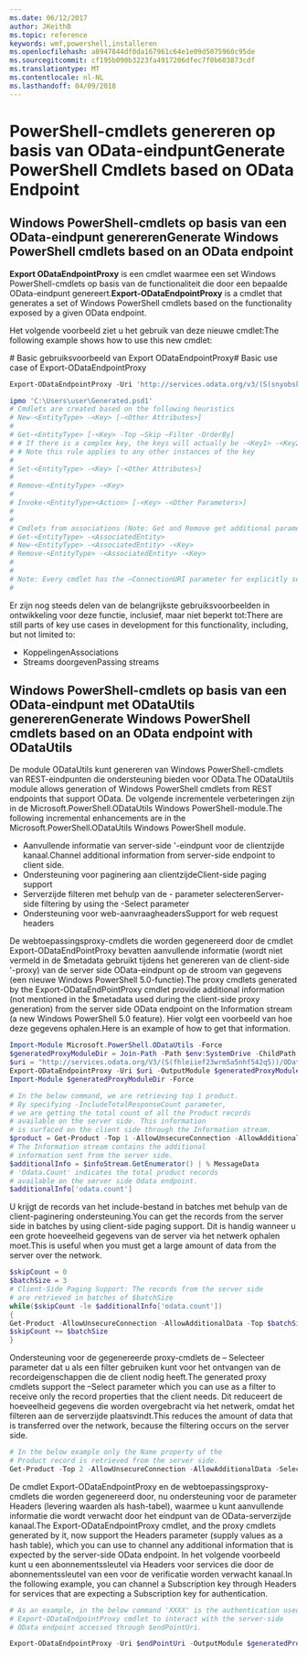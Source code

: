 ```yaml
---
ms.date: 06/12/2017
author: JKeithB
ms.topic: reference
keywords: wmf,powershell,installeren
ms.openlocfilehash: a8947844df0da167961c64e1e09d5075960c95de
ms.sourcegitcommit: cf195b090b3223fa4917206dfec7f0b603873cdf
ms.translationtype: MT
ms.contentlocale: nl-NL
ms.lasthandoff: 04/09/2018
---
```

# <a name="generate-powershell-cmdlets-based-on-odata-endpoint"></a><span data-ttu-id="cf929-102">PowerShell-cmdlets genereren op basis van OData-eindpunt</span><span class="sxs-lookup"><span data-stu-id="cf929-102">Generate PowerShell Cmdlets based on OData Endpoint</span></span>
<a name="generate-windows-powershell-cmdlets-based-on-an-odata-endpoint"></a><span data-ttu-id="cf929-103">Windows PowerShell-cmdlets op basis van een OData-eindpunt genereren</span><span class="sxs-lookup"><span data-stu-id="cf929-103">Generate Windows PowerShell cmdlets based on an OData endpoint</span></span>
--------------------------------------------------------------

<span data-ttu-id="cf929-104">**Export ODataEndpointProxy** is een cmdlet waarmee een set Windows PowerShell-cmdlets op basis van de functionaliteit die door een bepaalde OData-eindpunt genereert.</span><span class="sxs-lookup"><span data-stu-id="cf929-104">**Export-ODataEndpointProxy** is a cmdlet that generates a set of Windows PowerShell cmdlets based on the functionality exposed by a given OData endpoint.</span></span>

<span data-ttu-id="cf929-105">Het volgende voorbeeld ziet u het gebruik van deze nieuwe cmdlet:</span><span class="sxs-lookup"><span data-stu-id="cf929-105">The following example shows how to use this new cmdlet:</span></span>

<span data-ttu-id="cf929-106">\# Basic gebruiksvoorbeeld van Export ODataEndpointProxy</span><span class="sxs-lookup"><span data-stu-id="cf929-106">\# Basic use case of Export-ODataEndpointProxy</span></span>

```powershell
Export-ODataEndpointProxy -Uri 'http://services.odata.org/v3/(S(snyobsk1hhutkb2yulwldgf1))/odata/odata.svc' -OutputModule C:\Users\user\Generated.psd1

ipmo 'C:\Users\user\Generated.psd1'
# Cmdlets are created based on the following heuristics
# New-<EntityType> -<Key> [-<Other Attributes>]
#
# Get-<EntityType> [-<Key> -Top –Skip –Filter -OrderBy]
# # If there is a complex key, the keys will actually be -<Key1> -<Key2>…
# # Note this rule applies to any other instances of the key
#
# Set-<EntityType> -<Key> [-<Other Attributes>]
#
# Remove-<EntityType> -<Key>
#
# Invoke-<EntityType><Action> [-<Key> -<Other Parameters>]
#
#
# Cmdlets from associations (Note: Get and Remove get additional parameter sets)
# Get-<EntityType> -<AssociatedEntity>
# New-<EntityType> -<AssociatedEntity> -<Key>
# Remove-<EntityType> -<AssociatedEntity> -<Key>
#
#
# Note: Every cmdlet has the –ConnectionURI parameter for explicitly setting the URI of the endpoint. This normally uses the same address that you gave the Export-ODataEndpointProxy cmdlet, but can be overridden in this fashion for the sake of similar endpoints.
#
```

<span data-ttu-id="cf929-107">Er zijn nog steeds delen van de belangrijkste gebruiksvoorbeelden in ontwikkeling voor deze functie, inclusief, maar niet beperkt tot:</span><span class="sxs-lookup"><span data-stu-id="cf929-107">There are still parts of key use cases in development for this functionality, including, but not limited to:</span></span>
-   <span data-ttu-id="cf929-108">Koppelingen</span><span class="sxs-lookup"><span data-stu-id="cf929-108">Associations</span></span>
-   <span data-ttu-id="cf929-109">Streams doorgeven</span><span class="sxs-lookup"><span data-stu-id="cf929-109">Passing streams</span></span>

<a name="generate-windows-powershell-cmdlets-based-on-an-odata-endpoint-with-odatautils"></a><span data-ttu-id="cf929-110">Windows PowerShell-cmdlets op basis van een OData-eindpunt met ODataUtils genereren</span><span class="sxs-lookup"><span data-stu-id="cf929-110">Generate Windows PowerShell cmdlets based on an OData endpoint with ODataUtils</span></span>
------------------------------------------------------------------------------
<span data-ttu-id="cf929-111">De module ODataUtils kunt genereren van Windows PowerShell-cmdlets van REST-eindpunten die ondersteuning bieden voor OData.</span><span class="sxs-lookup"><span data-stu-id="cf929-111">The ODataUtils module allows generation of Windows PowerShell cmdlets from REST endpoints that support OData.</span></span> <span data-ttu-id="cf929-112">De volgende incrementele verbeteringen zijn in de Microsoft.PowerShell.ODataUtils Windows PowerShell-module.</span><span class="sxs-lookup"><span data-stu-id="cf929-112">The following incremental enhancements are in the Microsoft.PowerShell.ODataUtils Windows PowerShell module.</span></span>
-   <span data-ttu-id="cf929-113">Aanvullende informatie van server-side '-eindpunt voor de clientzijde kanaal.</span><span class="sxs-lookup"><span data-stu-id="cf929-113">Channel additional information from server-side endpoint to client side.</span></span>
-   <span data-ttu-id="cf929-114">Ondersteuning voor paginering aan clientzijde</span><span class="sxs-lookup"><span data-stu-id="cf929-114">Client-side paging support</span></span>
-   <span data-ttu-id="cf929-115">Serverzijde filteren met behulp van de - parameter selecteren</span><span class="sxs-lookup"><span data-stu-id="cf929-115">Server-side filtering by using the -Select parameter</span></span>
-   <span data-ttu-id="cf929-116">Ondersteuning voor web-aanvraagheaders</span><span class="sxs-lookup"><span data-stu-id="cf929-116">Support for web request headers</span></span>

<span data-ttu-id="cf929-117">De webtoepassingsproxy-cmdlets die worden gegenereerd door de cmdlet Export-ODataEndPointProxy bevatten aanvullende informatie (wordt niet vermeld in de $metadata gebruikt tijdens het genereren van de client-side '-proxy) van de server side OData-eindpunt op de stroom van gegevens (een nieuwe Windows PowerShell 5.0-functie).</span><span class="sxs-lookup"><span data-stu-id="cf929-117">The proxy cmdlets generated by the Export-ODataEndPointProxy cmdlet provide additional information (not mentioned in the $metadata used during the client-side proxy generation) from the server side OData endpoint on the Information stream (a new Windows PowerShell 5.0 feature).</span></span> <span data-ttu-id="cf929-118">Hier volgt een voorbeeld van hoe deze gegevens ophalen.</span><span class="sxs-lookup"><span data-stu-id="cf929-118">Here is an example of how to get that information.</span></span>
```powershell
Import-Module Microsoft.PowerShell.ODataUtils -Force
$generatedProxyModuleDir = Join-Path -Path $env:SystemDrive -ChildPath 'ODataDemoProxy'
$uri = "http://services.odata.org/V3/(S(fhleiief23wrm5a5nhf542q5))/OData/OData.svc/"
Export-ODataEndpointProxy -Uri $uri -OutputModule $generatedProxyModuleDir -Force -AllowUnSecureConnection -Verbose -AllowClobber
Import-Module $generatedProxyModuleDir -Force

# In the below command, we are retrieving top 1 product.
# By specifying -IncludeTotalResponseCount parameter,
# we are getting the total count of all the Product records
# available on the server side. This information
# is surfaced on the client side through the Information stream.
$product = Get-Product -Top 1 -AllowUnsecureConnection -AllowAdditionalData -IncludeTotalResponseCount -InformationVariable infoStream
# The Information stream contains the additional
# information sent from the server side.
$additionalInfo = $infoStream.GetEnumerator() | % MessageData
# 'Odata.Count' indicates the total product records
# available on the server side Odata endpoint.
$additionalInfo['odata.count']
```

<span data-ttu-id="cf929-119">U krijgt de records van het include-bestand in batches met behulp van de client-paginering ondersteuning.</span><span class="sxs-lookup"><span data-stu-id="cf929-119">You can get the records from the server side in batches by using client-side paging support.</span></span> <span data-ttu-id="cf929-120">Dit is handig wanneer u een grote hoeveelheid gegevens van de server via het netwerk ophalen moet.</span><span class="sxs-lookup"><span data-stu-id="cf929-120">This is useful when you must get a large amount of data from the server over the network.</span></span>
```powershell
$skipCount = 0
$batchSize = 3
# Client-Side Paging Support: The records from the server side
# are retrieved in batches of $batchSize
while($skipCount -le $additionalInfo['odata.count'])
{
Get-Product -AllowUnsecureConnection -AllowAdditionalData -Top $batchSize -Skip $skipCount
$skipCount += $batchSize
}
```

<span data-ttu-id="cf929-121">Ondersteuning voor de gegenereerde proxy-cmdlets de – Selecteer parameter dat u als een filter gebruiken kunt voor het ontvangen van de recordeigenschappen die de client nodig heeft.</span><span class="sxs-lookup"><span data-stu-id="cf929-121">The generated proxy cmdlets support the –Select parameter which you can use as a filter to receive only the record properties that the client needs.</span></span> <span data-ttu-id="cf929-122">Dit reduceert de hoeveelheid gegevens die worden overgebracht via het netwerk, omdat het filteren aan de serverzijde plaatsvindt.</span><span class="sxs-lookup"><span data-stu-id="cf929-122">This reduces the amount of data that is transferred over the network, because the filtering occurs on the server side.</span></span>
```powershell
# In the below example only the Name property of the
# Product record is retrieved from the server side.
Get-Product -Top 2 -AllowUnsecureConnection -AllowAdditionalData -Select Name
```

<span data-ttu-id="cf929-123">De cmdlet Export-ODataEndpointProxy en de webtoepassingsproxy-cmdlets die worden gegenereerd door, nu ondersteuning voor de parameter Headers (levering waarden als hash-tabel), waarmee u kunt aanvullende informatie die wordt verwacht door het eindpunt van de OData-serverzijde kanaal.</span><span class="sxs-lookup"><span data-stu-id="cf929-123">The Export-ODataEndpointProxy cmdlet, and the proxy cmdlets generated by it, now support the Headers parameter (supply values as a hash table), which you can use to channel any additional information that is expected by the server-side OData endpoint.</span></span> <span data-ttu-id="cf929-124">In het volgende voorbeeld kunt u een abonnementssleutel via Headers voor services die door de abonnementssleutel van een voor de verificatie worden verwacht kanaal.</span><span class="sxs-lookup"><span data-stu-id="cf929-124">In the following example, you can channel a Subscription key through Headers for services that are expecting a Subscription key for authentication.</span></span>
```powershell
# As an example, in the below command 'XXXX' is the authentication used by the
# Export-ODataEndpointProxy cmdlet to interact with the server-side
# OData endpoint accessed through $endPointUri.

Export-ODataEndpointProxy -Uri $endPointUri -OutputModule $generatedProxyModuleDir -Force -AllowUnSecureConnection -Verbose -Headers @{'subscription-key'='XXXX'}
```